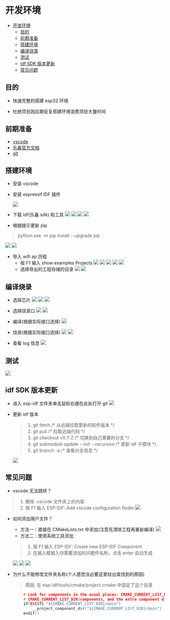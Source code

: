 # 开发环境

- [开发环境](#开发环境)
  - [目的](#目的)
  - [前期准备](#前期准备)
  - [搭建环境](#搭建环境)
  - [编译烧录](#编译烧录)
  - [测试](#测试)
  - [idf SDK 版本更新](#idf-sdk-版本更新)
  - [常见问题](#常见问题)

## 目的

- 快速完整的搭建 esp32 环境

- 杜绝项目因后期反复搭建环境浪费项目大量时间

## 前期准备

- [vscode](https://code.visualstudio.com/)
- [乐鑫官方文档](https://docs.espressif.com/projects/esp-idf/en/latest/esp32c3/get-started/index.html)
- [git](https://git-scm.com/)

## 搭建环境

- 安装 vscode

- 安装 espressif IDF 插件

  ![](./png/1.png)

- 下载 idf(乐鑫 sdk) 和工具
  ![](./png/2.png)
  ![](./png/3.png)
  ![](./png/4.png)
  ![](./png/5.png)
-  根据提示更新 pip
  > python.exe -m pip install --upgrade pip

  ![](./png/6.png)
  ![](./png/7.png)

- 导入 wifi ap 历程
  - 按 F1 输入 show examples Projects
  ![](./png/8.png)
  ![](./png/9.png)
  ![](./png/10.png)
  ![](./png/11.png)
  ![](./png/12.png)
  - 选择导出的工程存储的目录
  ![](./png/13.png)
  ![](./png/14.png)

## 编译烧录

- 选择芯片
  ![](./png/15.png)
  ![](./png/16.png)
  ![](./png/17.png)
  
- 选择烧录口
  ![](./png/18.png)
  ![](./png/19.png)
  
- 编译(根据实际接口选择)
  ![](./png/20.png)
- 烧录(根据实际接口选择)
  ![](./png/21.png)
  ![](./png/22.png)
- 查看 log 信息
  ![](./png/23.png)
## 测试
  ![](./png/24.png)

## idf SDK 版本更新

- 进入 esp-idf 文件夹单击鼠标右键在此处打开 git 
  ![](./png/30.png)
  
- 更新 idf 版本

  > 1. git fetch  /* 从远端拉取更新的软件版本 */
  > 2. git pull    /* 拉取远端代码 */
  > 3. git checkout vX.Y.Z  /* 切换到自己需要的分支 */
  > 4. git submodule update --init --recursive /* 更新 idf 子模块 */
  > 5. git branch -a /* 查看分支信息 */
  
  ![](./png/31.png)


## 常见问题
- vscode 无法跳转？
> 1. 删除 .vscode 文件夹上的内容
> 2. 按 F1 输入 ESP-IDF: Add vscode configuration floder
![](./png/25.png)

- 如何添加用户文件？

  - 方法一：直接在 CMakeLists.txt 中添加(注意先清除工程再重新编译)
    ![](./png/26.png)
  - 方法二：使用系统工具添加
   > 1. 按 F1 输入 ESP-IDF:  Create new ESP-IDF Component
   > 2. 在输入框输入你需要添加的问题件名称，点击 enter 自动生成

    ![](./png/27.png)
    ![](./png/28.png)
    ![](./png/29.png)

- 为什么不能修改文件夹名称(个人感觉没必要这里给出查找到的原因)
  > 原因: 在 esp-idf/tools/cmake/project.cmake 中固定了这个目录
```c
        # Look for components in the usual places: CMAKE_CURRENT_LIST_DIR/main,
        # CMAKE_CURRENT_LIST_DIR/components, and the extra component dirs
        if(EXISTS "${CMAKE_CURRENT_LIST_DIR}/main")
            __project_component_dir("${CMAKE_CURRENT_LIST_DIR}/main")
        endif()
```
